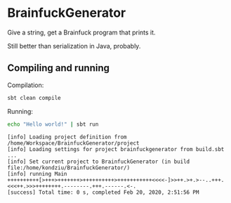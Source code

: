 # BrainfuckGenerator

Give a string, get a Brainfuck program that prints it.

Still better than serialization in Java, probably.

## Compiling and running

Compilation:

```bash
sbt clean compile
```

Running:

```bash
echo "Hello world!" | sbt run
```

```
[info] Loading project definition from /home/Workspace/BrainfuckGenerator/project
[info] Loading settings for project brainfuckgenerator from build.sbt ...
[info] Set current project to BrainfuckGenerator (in build file:/home/kondziu/BrainfuckGenerator/)
[info] running Main 
++++++++++[>+++>+++++++>++++++++++>+++++++++++<<<<-]>>++.>+.>--..+++.<<<++.>>>++++++++.--------.+++.------.<-.
[success] Total time: 0 s, completed Feb 20, 2020, 2:51:56 PM
```
